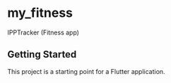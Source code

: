 # my_fitness

IPPTracker (Fitness app)

## Getting Started

This project is a starting point for a Flutter application.
